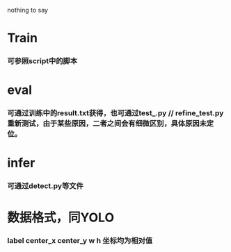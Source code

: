 nothing to say


# Train
###  可参照script中的脚本

# eval
### 可通过训练中的result.txt获得，也可通过test_.py  // refine_test.py 重新测试，由于某些原因，二者之间会有细微区别，具体原因未定位。

# infer
###  可通过detect.py等文件


# 数据格式，同YOLO
###  label center_x center_y w h 坐标均为相对值